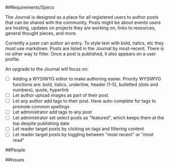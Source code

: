 ##Requirements/Specs

The Journal is designed as a place for all registered users to author posts that can be shared with the community. Posts might be about events users are hosting, updates on projects they are working on, links to resources, general thought pieces, and more.

Currently a juser can author an entry. To style text with bold, italics, etc they must use markdown. Posts are listed in the Journal by most-recent. There is no other way to filter. Once a post is published, it also appears on a user profile.

An upgrade to the Journal will focus on:

- [ ] Adding a WYSIWYG editor to make authoring easier. Priority WYSIWYG functions are: bold, italics, underline, header (1-5), bulletted (dots and numbers), quote, hyperlink
- [ ] Let author upload images as part of their post.
- [ ] Let any author add tags to their post. Have auto-complete for tags to promote common spellings
- [ ] Let administrator add tags to any post
- [ ] Let administrator set select posts as "featured", which keeps them at the top despite publishing date
- [ ] Let reader target posts by clicking on tags and filtering content
- [ ] Let reader target posts by toggling between "most recent" or "most read"

##People

##Issues

